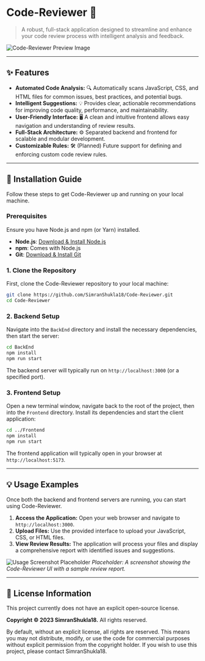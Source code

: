 # Code-Reviewer 📝

> A robust, full-stack application designed to streamline and enhance your code review process with intelligent analysis and feedback.


![Code-Reviewer Preview Image](https://res.cloudinary.com/dhedepf78/image/upload/v1758289599/Screenshot_2025-09-19_191618_noqngn.png)

---


## ✨ Features

*   **Automated Code Analysis:** 🔍 Automatically scans JavaScript, CSS, and HTML files for common issues, best practices, and potential bugs.
*   **Intelligent Suggestions:** 💡 Provides clear, actionable recommendations for improving code quality, performance, and maintainability.
*   **User-Friendly Interface:** 🖥️ A clean and intuitive frontend allows easy navigation and understanding of review results.
*   **Full-Stack Architecture:** ⚙️ Separated backend and frontend for scalable and modular development.
*   **Customizable Rules:** 🛠️ (Planned) Future support for defining and enforcing custom code review rules.

---


## 🚀 Installation Guide

Follow these steps to get Code-Reviewer up and running on your local machine.

### Prerequisites

Ensure you have Node.js and npm (or Yarn) installed.

*   **Node.js**: [Download & Install Node.js](https://nodejs.org/en/download/)
*   **npm**: Comes with Node.js
*   **Git**: [Download & Install Git](https://git-scm.com/downloads)

### 1. Clone the Repository

First, clone the Code-Reviewer repository to your local machine:

```bash
git clone https://github.com/SimranShukla18/Code-Reviewer.git
cd Code-Reviewer
```

### 2. Backend Setup

Navigate into the `BackEnd` directory and install the necessary dependencies, then start the server:

```bash
cd BackEnd
npm install
npm run start
```

The backend server will typically run on `http://localhost:3000` (or a specified port).

### 3. Frontend Setup

Open a new terminal window, navigate back to the root of the project, then into the `Frontend` directory. Install its dependencies and start the client application:

```bash
cd ../Frontend
npm install
npm run start
```

The frontend application will typically open in your browser at `http://localhost:5173`.

---


## 💡 Usage Examples

Once both the backend and frontend servers are running, you can start using Code-Reviewer.

1.  **Access the Application:** Open your web browser and navigate to `http://localhost:3000`.
2.  **Upload Files:** Use the provided interface to upload your JavaScript, CSS, or HTML files.
3.  **View Review Results:** The application will process your files and display a comprehensive report with identified issues and suggestions.



![Usage Screenshot Placeholder](https://res.cloudinary.com/dhedepf78/image/upload/v1758289599/Screenshot_2025-09-19_191618_noqngn.png)
_Placeholder: A screenshot showing the Code-Reviewer UI with a sample review report._

---



## 📄 License Information

This project currently does not have an explicit open-source license.

**Copyright © 2023 SimranShukla18.** All rights reserved.

By default, without an explicit license, all rights are reserved. This means you may not distribute, modify, or use the code for commercial purposes without explicit permission from the copyright holder. If you wish to use this project, please contact SimranShukla18.
